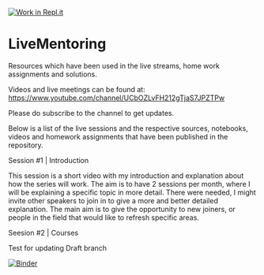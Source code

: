 [![Work in Repl.it](https://classroom.github.com/assets/work-in-replit-14baed9a392b3a25080506f3b7b6d57f295ec2978f6f33ec97e36a161684cbe9.svg)](https://classroom.github.com/online_ide?assignment_repo_id=2898266&assignment_repo_type=AssignmentRepo)
# LiveMentoring
Resources which have been used in the live streams, home work assignments and solutions.

Videos and live meetings can be found at:
https://www.youtube.com/channel/UCbOZLvFH212gTjaS7JPZTPw

Please do subscribe to the channel to get updates.

Below is a list of the live sessions and the respective sources, notebooks, videos and homework assignments that have been published in the repository.

Session #1 | Introduction

This session is a short video with my introduction and explanation about how the series will work. The aim is to have 2 sessions per month, where I will be explaining a specific topic in more detail. There were needed, I might invite other speakers to join in to give a more and better detailed explanation.
The main aim is to give the opportunity to new joiners, or people in the field that would like to refresh specific areas.

Seesion #2 | Courses

Test for updating Draft branch

[![Binder](https://mybinder.org/badge_logo.svg)](https://mybinder.org/v2/gh/DaThabor/LiveMentoring/master)